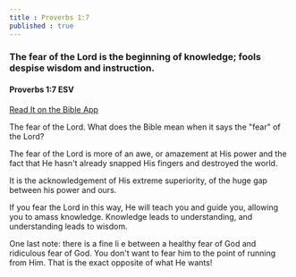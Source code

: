 ```yaml
---
title : Proverbs 1:7
published : true
---
```

<h3>The fear of the Lord is the beginning of knowledge; fools despise wisdom and instruction.</h3>
<h4>Proverbs 1:7 ESV</h4>
<a href = "https://bible.com/bible/59/pro.1.7.ESV">Read It on the Bible App </a>

<p>The fear of the Lord. What does the Bible mean when it says the "fear" of the Lord?</p>
<p>The fear of the Lord is more of an awe, or amazement at His power and the fact that He hasn't already snapped His fingers and destroyed the world.</p>
<p>It is the acknowledgement of His extreme superiority, of the huge gap between his power and ours.</p>
<p>If you fear the Lord in this way, He will teach you and guide you, allowing you to amass knowledge. Knowledge leads to understanding, and understanding leads to wisdom.</p>
<p>One last note: there is a fine li e between a healthy fear of God and ridiculous fear of God. You don't want to fear him to the point of running from Him. That is the exact opposite of what He wants!</p>
